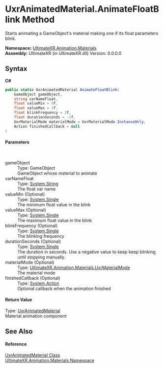 # UxrAnimatedMaterial.AnimateFloatBlink Method 
 

Starts animating a GameObject's material making one if its float parameters blink.

**Namespace:**&nbsp;<a href="N_UltimateXR_Animation_Materials">UltimateXR.Animation.Materials</a><br />**Assembly:**&nbsp;UltimateXR (in UltimateXR.dll) Version: 0.0.0.0

## Syntax

**C#**<br />
``` C#
public static UxrAnimatedMaterial AnimateFloatBlink(
	GameObject gameObject,
	string varNameFloat,
	float valueMin = 0f,
	float valueMax = 1f,
	float blinkFrequency = 3f,
	float durationSeconds = -1f,
	UxrMaterialMode materialMode = UxrMaterialMode.InstanceOnly,
	Action finishedCallback = null
)
```


#### Parameters
&nbsp;<dl><dt>gameObject</dt><dd>Type: GameObject<br />GameObject whose material to animate</dd><dt>varNameFloat</dt><dd>Type: <a href="https://docs.microsoft.com/dotnet/api/system.string" target="_blank" rel="noopener noreferrer">System.String</a><br />The float var name</dd><dt>valueMin (Optional)</dt><dd>Type: <a href="https://docs.microsoft.com/dotnet/api/system.single" target="_blank" rel="noopener noreferrer">System.Single</a><br />The minimum float value in the blink</dd><dt>valueMax (Optional)</dt><dd>Type: <a href="https://docs.microsoft.com/dotnet/api/system.single" target="_blank" rel="noopener noreferrer">System.Single</a><br />The maximum float value in the blink</dd><dt>blinkFrequency (Optional)</dt><dd>Type: <a href="https://docs.microsoft.com/dotnet/api/system.single" target="_blank" rel="noopener noreferrer">System.Single</a><br />The blinking frequency</dd><dt>durationSeconds (Optional)</dt><dd>Type: <a href="https://docs.microsoft.com/dotnet/api/system.single" target="_blank" rel="noopener noreferrer">System.Single</a><br />The duration in seconds. Use a negative value to keep keep blinking until stopping manually.</dd><dt>materialMode (Optional)</dt><dd>Type: <a href="T_UltimateXR_Animation_Materials_UxrMaterialMode">UltimateXR.Animation.Materials.UxrMaterialMode</a><br />The material mode</dd><dt>finishedCallback (Optional)</dt><dd>Type: <a href="https://docs.microsoft.com/dotnet/api/system.action" target="_blank" rel="noopener noreferrer">System.Action</a><br />Optional callback when the animation finished</dd></dl>

#### Return Value
Type: <a href="T_UltimateXR_Animation_Materials_UxrAnimatedMaterial">UxrAnimatedMaterial</a><br />Material animation component

## See Also


#### Reference
<a href="T_UltimateXR_Animation_Materials_UxrAnimatedMaterial">UxrAnimatedMaterial Class</a><br /><a href="N_UltimateXR_Animation_Materials">UltimateXR.Animation.Materials Namespace</a><br />